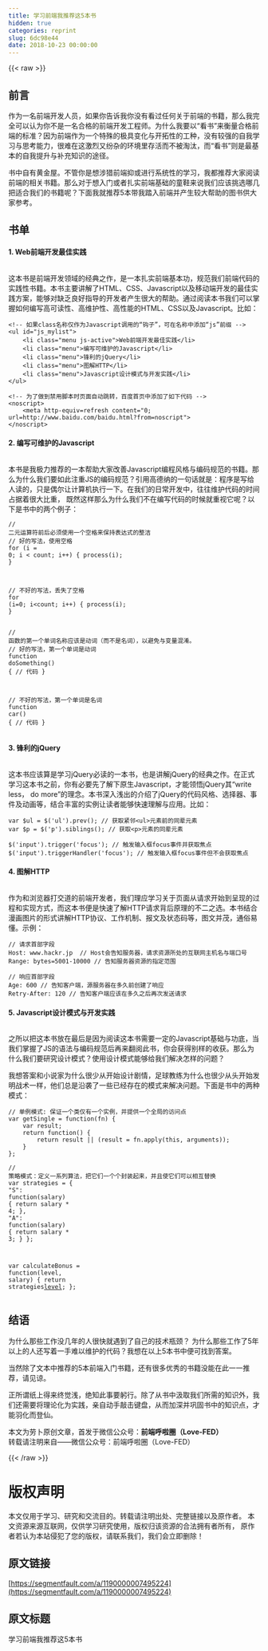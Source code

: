 ```yaml
---
title: 学习前端我推荐这5本书
hidden: true
categories: reprint
slug: 6dc98e44
date: 2018-10-23 00:00:00
---
```


{{< raw >}}

                    
<h2 id="articleHeader0">前言</h2>
<p>作为一名前端开发人员，如果你告诉我你没有看过任何关于前端的书籍，那么我完全可以认为你不是一名合格的前端开发工程师。为什么我要以“看书”来衡量合格前端的标准？因为前端作为一个特殊的极具变化与开拓性的工种，没有较强的自我学习与思考能力，很难在这激烈又纷杂的环境里存活而不被淘汰，而“看书”则是最基本的自我提升与补充知识的途径。</p>
<p>书中自有黄金屋。不管你是想涉猎前端抑或进行系统性的学习，我都推荐大家阅读前端的相关书籍。那么对于想入门或者扎实前端基础的童鞋来说我们应该挑选哪几把适合我们的书籍呢？下面我就推荐5本带我踏入前端并产生较大帮助的图书供大家参考。</p>
<h2 id="articleHeader1">书单</h2>
<h4>1. Web前端开发最佳实践</h4>
<p><span class="img-wrap"><img src="https://static.alili.tech/img/remote/1460000007495227?w=250&amp;h=404" src="https://static.alili.tech/img/remote/1460000007495227?w=250&amp;h=404" alt="" title="" style="cursor: pointer; display: inline;"></span></p>
<p>这本书是前端开发领域的经典之作，是一本扎实前端基本功，规范我们前端代码的实践性书籍。本书主要讲解了HTML、CSS、Javascript以及移动端开发的最佳实践方案，能够对缺乏良好指导的开发者产生很大的帮助。通过阅读本书我们可以掌握如何编写高可读性、高维护性、高性能的HTML、CSS以及Javascript。比如：</p>
<div class="widget-codetool" style="display:none;">
      <div class="widget-codetool--inner">
      <span class="selectCode code-tool" data-toggle="tooltip" data-placement="top" title="" data-original-title="全选"></span>
      <span type="button" class="copyCode code-tool" data-toggle="tooltip" data-placement="top" data-clipboard-text="<!-- 如果class名称仅作为Javascript调用的“钩子”，可在名称中添加“js”前缀 -->
<ul id=&quot;js_mylist&quot;>
    <li class=&quot;menu js-active&quot;>Web前端开发最佳实践</li>
    <li class=&quot;menu&quot;>编写可维护的Javascript</li>
    <li class=&quot;menu&quot;>锋利的jQuery</li>
    <li class=&quot;menu&quot;>图解HTTP</li>
    <li class=&quot;menu&quot;>Javascript设计模式与开发实践</li>
</ul>" title="" data-original-title="复制"></span>
      <span type="button" class="saveToNote code-tool" data-toggle="tooltip" data-placement="top" title="" data-original-title="放进笔记"></span>
      </div>
      </div><pre class="xml hljs"><code class="html"><span class="hljs-comment">&lt;!-- 如果class名称仅作为Javascript调用的“钩子”，可在名称中添加“js”前缀 --&gt;</span>
<span class="hljs-tag">&lt;<span class="hljs-name">ul</span> <span class="hljs-attr">id</span>=<span class="hljs-string">"js_mylist"</span>&gt;</span>
    <span class="hljs-tag">&lt;<span class="hljs-name">li</span> <span class="hljs-attr">class</span>=<span class="hljs-string">"menu js-active"</span>&gt;</span>Web前端开发最佳实践<span class="hljs-tag">&lt;/<span class="hljs-name">li</span>&gt;</span>
    <span class="hljs-tag">&lt;<span class="hljs-name">li</span> <span class="hljs-attr">class</span>=<span class="hljs-string">"menu"</span>&gt;</span>编写可维护的Javascript<span class="hljs-tag">&lt;/<span class="hljs-name">li</span>&gt;</span>
    <span class="hljs-tag">&lt;<span class="hljs-name">li</span> <span class="hljs-attr">class</span>=<span class="hljs-string">"menu"</span>&gt;</span>锋利的jQuery<span class="hljs-tag">&lt;/<span class="hljs-name">li</span>&gt;</span>
    <span class="hljs-tag">&lt;<span class="hljs-name">li</span> <span class="hljs-attr">class</span>=<span class="hljs-string">"menu"</span>&gt;</span>图解HTTP<span class="hljs-tag">&lt;/<span class="hljs-name">li</span>&gt;</span>
    <span class="hljs-tag">&lt;<span class="hljs-name">li</span> <span class="hljs-attr">class</span>=<span class="hljs-string">"menu"</span>&gt;</span>Javascript设计模式与开发实践<span class="hljs-tag">&lt;/<span class="hljs-name">li</span>&gt;</span>
<span class="hljs-tag">&lt;/<span class="hljs-name">ul</span>&gt;</span></code></pre>
<div class="widget-codetool" style="display:none;">
      <div class="widget-codetool--inner">
      <span class="selectCode code-tool" data-toggle="tooltip" data-placement="top" title="" data-original-title="全选"></span>
      <span type="button" class="copyCode code-tool" data-toggle="tooltip" data-placement="top" data-clipboard-text="<!-- 为了做到禁用脚本时页面自动跳转，百度首页中添加了如下代码 -->
<noscript>
    <meta http-equiv=refresh content=&quot;0; url=http://www.baidu.com/baidu.html?from=noscript&quot;>
</noscript>" title="" data-original-title="复制"></span>
      <span type="button" class="saveToNote code-tool" data-toggle="tooltip" data-placement="top" title="" data-original-title="放进笔记"></span>
      </div>
      </div><pre class="xml hljs"><code class="html"><span class="hljs-comment">&lt;!-- 为了做到禁用脚本时页面自动跳转，百度首页中添加了如下代码 --&gt;</span>
<span class="hljs-tag">&lt;<span class="hljs-name">noscript</span>&gt;</span>
    <span class="hljs-tag">&lt;<span class="hljs-name">meta</span> <span class="hljs-attr">http-equiv</span>=<span class="hljs-string">refresh</span> <span class="hljs-attr">content</span>=<span class="hljs-string">"0; url=http://www.baidu.com/baidu.html?from=noscript"</span>&gt;</span>
<span class="hljs-tag">&lt;/<span class="hljs-name">noscript</span>&gt;</span></code></pre>
<h4>2. 编写可维护的Javascript</h4>
<p><span class="img-wrap"><img src="https://static.alili.tech/img/remote/1460000007495228?w=280&amp;h=350" src="https://static.alili.tech/img/remote/1460000007495228?w=280&amp;h=350" alt="" title="" style="cursor: pointer; display: inline;"></span></p>
<p>本书是我极力推荐的一本帮助大家改善Javascript编程风格与编码规范的书籍。那么为什么我们要如此注重JS的编码规范？引用高德纳的一句话就是：程序是写给人读的，只是偶尔让计算机执行一下。在我们的日常开发中，往往维护代码的时间占据着很大比重， 既然这样那么为什么我们不在编写代码的时候就重视它呢？以下是书中的两个例子：</p>
<div class="widget-codetool" style="display:none;">
      <div class="widget-codetool--inner">
      <span class="selectCode code-tool" data-toggle="tooltip" data-placement="top" title="" data-original-title="全选"></span>
      <span type="button" class="copyCode code-tool" data-toggle="tooltip" data-placement="top" data-clipboard-text="// 二元运算符前后必须使用一个空格来保持表达式的整洁
// 好的写法，使用空格
for (i = 0; i < count; i++) {
    process(i);
}

// 不好的写法，丢失了空格
for (i=0; i<count; i++) {
    process(i);
}" title="" data-original-title="复制"></span>
      <span type="button" class="saveToNote code-tool" data-toggle="tooltip" data-placement="top" title="" data-original-title="放进笔记"></span>
      </div>
      </div><pre class="javascript hljs"><code class="javascript"><span class="hljs-comment">// 二元运算符前后必须使用一个空格来保持表达式的整洁</span>
<span class="hljs-comment">// 好的写法，使用空格</span>
<span class="hljs-keyword">for</span> (i = <span class="hljs-number">0</span>; i &lt; count; i++) {
    process(i);
}

<span class="hljs-comment">// 不好的写法，丢失了空格</span>
<span class="hljs-keyword">for</span> (i=<span class="hljs-number">0</span>; i&lt;count; i++) {
    process(i);
}</code></pre>
<div class="widget-codetool" style="display:none;">
      <div class="widget-codetool--inner">
      <span class="selectCode code-tool" data-toggle="tooltip" data-placement="top" title="" data-original-title="全选"></span>
      <span type="button" class="copyCode code-tool" data-toggle="tooltip" data-placement="top" data-clipboard-text="// 函数的第一个单词名称应该是动词（而不是名词），以避免与变量混淆。
// 好的写法，第一个单词是动词
function doSomething() {
    // 代码
}

// 不好的写法，第一个单词是名词
function car() {
    // 代码
}" title="" data-original-title="复制"></span>
      <span type="button" class="saveToNote code-tool" data-toggle="tooltip" data-placement="top" title="" data-original-title="放进笔记"></span>
      </div>
      </div><pre class="javascript hljs"><code class="javascript"><span class="hljs-comment">// 函数的第一个单词名称应该是动词（而不是名词），以避免与变量混淆。</span>
<span class="hljs-comment">// 好的写法，第一个单词是动词</span>
<span class="hljs-function"><span class="hljs-keyword">function</span> <span class="hljs-title">doSomething</span>(<span class="hljs-params"></span>) </span>{
    <span class="hljs-comment">// 代码</span>
}

<span class="hljs-comment">// 不好的写法，第一个单词是名词</span>
<span class="hljs-function"><span class="hljs-keyword">function</span> <span class="hljs-title">car</span>(<span class="hljs-params"></span>) </span>{
    <span class="hljs-comment">// 代码</span>
}</code></pre>
<h4>3. 锋利的jQuery</h4>
<p><span class="img-wrap"><img src="https://static.alili.tech/img/remote/1460000007495229?w=290&amp;h=350" src="https://static.alili.tech/img/remote/1460000007495229?w=290&amp;h=350" alt="" title="" style="cursor: pointer; display: inline;"></span></p>
<p>这本书应该算是学习jQuery必读的一本书，也是讲解jQuery的经典之作。在正式学习这本书之前，你有必要先了解下原生Javascript，才能领悟jQuery其“write less， do more”的理念。本书深入浅出的介绍了jQuery的代码风格、选择器、事件及动画等，结合丰富的实例让读者能够快速理解与应用。比如：</p>
<div class="widget-codetool" style="display:none;">
      <div class="widget-codetool--inner">
      <span class="selectCode code-tool" data-toggle="tooltip" data-placement="top" title="" data-original-title="全选"></span>
      <span type="button" class="copyCode code-tool" data-toggle="tooltip" data-placement="top" data-clipboard-text="var $ul = $('ul').prev(); // 获取紧邻<ul>元素前的同辈元素
var $p = $('p').siblings(); // 获取<p>元素的同辈元素" title="" data-original-title="复制"></span>
      <span type="button" class="saveToNote code-tool" data-toggle="tooltip" data-placement="top" title="" data-original-title="放进笔记"></span>
      </div>
      </div><pre class="javascript hljs"><code class="javascript"><span class="hljs-keyword">var</span> $ul = $(<span class="hljs-string">'ul'</span>).prev(); <span class="hljs-comment">// 获取紧邻&lt;ul&gt;元素前的同辈元素</span>
<span class="hljs-keyword">var</span> $p = $(<span class="hljs-string">'p'</span>).siblings(); <span class="hljs-comment">// 获取&lt;p&gt;元素的同辈元素</span></code></pre>
<div class="widget-codetool" style="display:none;">
      <div class="widget-codetool--inner">
      <span class="selectCode code-tool" data-toggle="tooltip" data-placement="top" title="" data-original-title="全选"></span>
      <span type="button" class="copyCode code-tool" data-toggle="tooltip" data-placement="top" data-clipboard-text="$('input').trigger('focus'); // 触发输入框focus事件并获取焦点
$('input').triggerHandler('focus'); // 触发输入框focus事件但不会获取焦点" title="" data-original-title="复制"></span>
      <span type="button" class="saveToNote code-tool" data-toggle="tooltip" data-placement="top" title="" data-original-title="放进笔记"></span>
      </div>
      </div><pre class="javascript hljs"><code class="javascript">$(<span class="hljs-string">'input'</span>).trigger(<span class="hljs-string">'focus'</span>); <span class="hljs-comment">// 触发输入框focus事件并获取焦点</span>
$(<span class="hljs-string">'input'</span>).triggerHandler(<span class="hljs-string">'focus'</span>); <span class="hljs-comment">// 触发输入框focus事件但不会获取焦点</span></code></pre>
<h4>4. 图解HTTP</h4>
<p><span class="img-wrap"><img src="https://static.alili.tech/img/remote/1460000007495230?w=235&amp;h=329" src="https://static.alili.tech/img/remote/1460000007495230?w=235&amp;h=329" alt="" title="" style="cursor: pointer; display: inline;"></span></p>
<p>作为和浏览器打交道的前端开发者，我们理应学习关于页面从请求开始到呈现的过程和实现方式，而这本书便是快速了解HTTP请求背后原理的不二之选。本书结合漫画图片的形式讲解HTTP协议、工作机制、报文及状态码等，图文并茂，通俗易懂。示例：</p>
<div class="widget-codetool" style="display:none;">
      <div class="widget-codetool--inner">
      <span class="selectCode code-tool" data-toggle="tooltip" data-placement="top" title="" data-original-title="全选"></span>
      <span type="button" class="copyCode code-tool" data-toggle="tooltip" data-placement="top" data-clipboard-text="// 请求首部字段
Host: www.hackr.jp  // Host会告知服务器，请求资源所处的互联网主机名与端口号
Range: bytes=5001-10000 // 告知服务器资源的指定范围" title="" data-original-title="复制"></span>
      <span type="button" class="saveToNote code-tool" data-toggle="tooltip" data-placement="top" title="" data-original-title="放进笔记"></span>
      </div>
      </div><pre class="javascript hljs"><code class="javascript"><span class="hljs-comment">// 请求首部字段</span>
Host: www.hackr.jp  <span class="hljs-comment">// Host会告知服务器，请求资源所处的互联网主机名与端口号</span>
Range: bytes=<span class="hljs-number">5001</span><span class="hljs-number">-10000</span> <span class="hljs-comment">// 告知服务器资源的指定范围</span></code></pre>
<div class="widget-codetool" style="display:none;">
      <div class="widget-codetool--inner">
      <span class="selectCode code-tool" data-toggle="tooltip" data-placement="top" title="" data-original-title="全选"></span>
      <span type="button" class="copyCode code-tool" data-toggle="tooltip" data-placement="top" data-clipboard-text="// 响应首部字段
Age: 600 // 告知客户端，源服务器在多久前创建了响应
Retry-After: 120 // 告知客户端应该在多久之后再次发送请求" title="" data-original-title="复制"></span>
      <span type="button" class="saveToNote code-tool" data-toggle="tooltip" data-placement="top" title="" data-original-title="放进笔记"></span>
      </div>
      </div><pre class="javascript hljs"><code class="javascript"><span class="hljs-comment">// 响应首部字段</span>
Age: <span class="hljs-number">600</span> <span class="hljs-comment">// 告知客户端，源服务器在多久前创建了响应</span>
Retry-After: <span class="hljs-number">120</span> <span class="hljs-comment">// 告知客户端应该在多久之后再次发送请求</span></code></pre>
<h4>5. Javascript设计模式与开发实践</h4>
<p><span class="img-wrap"><img src="https://static.alili.tech/img/remote/1460000007495231?w=256&amp;h=350" src="https://static.alili.tech/img/remote/1460000007495231?w=256&amp;h=350" alt="" title="" style="cursor: pointer; display: inline;"></span></p>
<p>之所以把这本书放在最后是因为阅读这本书需要一定的Javascript基础与功底，当我们掌握了JS的语法与编码规范后再来翻阅此书，你会获得别样的收获。那么为什么我们要研究设计模式？使用设计模式能够给我们解决怎样的问题？</p>
<p>我想答案和小说家为什么很少从开始设计剧情，足球教练为什么也很少从头开始发明战术一样，他们总是沿袭了一些已经存在的模式来解决问题。下面是书中的两种模式：</p>
<div class="widget-codetool" style="display:none;">
      <div class="widget-codetool--inner">
      <span class="selectCode code-tool" data-toggle="tooltip" data-placement="top" title="" data-original-title="全选"></span>
      <span type="button" class="copyCode code-tool" data-toggle="tooltip" data-placement="top" data-clipboard-text="// 单例模式: 保证一个类仅有一个实例，并提供一个全局的访问点
var getSingle = function(fn) {
    var result;
    return function() {
        return result || (result = fn.apply(this, arguments));
    }
};" title="" data-original-title="复制"></span>
      <span type="button" class="saveToNote code-tool" data-toggle="tooltip" data-placement="top" title="" data-original-title="放进笔记"></span>
      </div>
      </div><pre class="javascript hljs"><code class="javascript"><span class="hljs-comment">// 单例模式: 保证一个类仅有一个实例，并提供一个全局的访问点</span>
<span class="hljs-keyword">var</span> getSingle = <span class="hljs-function"><span class="hljs-keyword">function</span>(<span class="hljs-params">fn</span>) </span>{
    <span class="hljs-keyword">var</span> result;
    <span class="hljs-keyword">return</span> <span class="hljs-function"><span class="hljs-keyword">function</span>(<span class="hljs-params"></span>) </span>{
        <span class="hljs-keyword">return</span> result || (result = fn.apply(<span class="hljs-keyword">this</span>, <span class="hljs-built_in">arguments</span>));
    }
};</code></pre>
<div class="widget-codetool" style="display:none;">
      <div class="widget-codetool--inner">
      <span class="selectCode code-tool" data-toggle="tooltip" data-placement="top" title="" data-original-title="全选"></span>
      <span type="button" class="copyCode code-tool" data-toggle="tooltip" data-placement="top" data-clipboard-text="// 策略模式：定义一系列算法，把它们一个个封装起来，并且使它们可以相互替换
var strategies = {
    &quot;S&quot;: function(salary) {
        return salary * 4;
    },
    &quot;A&quot;: function(salary) {
        return salary * 3;
    }
};

var calculateBonus = function(level, salary) {
    return strategies[level](salary);
};" title="" data-original-title="复制"></span>
      <span type="button" class="saveToNote code-tool" data-toggle="tooltip" data-placement="top" title="" data-original-title="放进笔记"></span>
      </div>
      </div><pre class="javascript hljs"><code class="javascript"><span class="hljs-comment">// 策略模式：定义一系列算法，把它们一个个封装起来，并且使它们可以相互替换</span>
<span class="hljs-keyword">var</span> strategies = {
    <span class="hljs-string">"S"</span>: <span class="hljs-function"><span class="hljs-keyword">function</span>(<span class="hljs-params">salary</span>) </span>{
        <span class="hljs-keyword">return</span> salary * <span class="hljs-number">4</span>;
    },
    <span class="hljs-string">"A"</span>: <span class="hljs-function"><span class="hljs-keyword">function</span>(<span class="hljs-params">salary</span>) </span>{
        <span class="hljs-keyword">return</span> salary * <span class="hljs-number">3</span>;
    }
};

<span class="hljs-keyword">var</span> calculateBonus = <span class="hljs-function"><span class="hljs-keyword">function</span>(<span class="hljs-params">level, salary</span>) </span>{
    <span class="hljs-keyword">return</span> strategies[level](salary);
};</code></pre>
<h2 id="articleHeader2">结语</h2>
<p>为什么那些工作没几年的人很快就遇到了自己的技术瓶颈？ 为什么那些工作了5年以上的人还写着一手难以维护的代码？我想在以上5本书中便可找到答案。</p>
<p>当然除了文本中推荐的5本前端入门书籍，还有很多优秀的书籍没能在此一一推荐，请见谅。</p>
<p>正所谓纸上得来终觉浅，绝知此事要躬行。除了从书中汲取我们所需的知识外，我们还需要将理论化为实践，亲自动手敲击键盘，从而加深并巩固书中的知识点，才能羽化而登仙。</p>
<p>本文为劳卜原创文章，首发于微信公众号：<strong>前端呼啦圈（Love-FED）</strong><br>转载请注明来自——微信公众号：前端呼啦圈（Love-FED）</p>

                
{{< /raw >}}

# 版权声明
本文仅用于学习、研究和交流目的。转载请注明出处、完整链接以及原作者。
本文资源来源互联网，仅供学习研究使用，版权归该资源的合法拥有者所有，
原作者若认为本站侵犯了您的版权，请联系我们，我们会立即删除！

## 原文链接
[https://segmentfault.com/a/1190000007495224](https://segmentfault.com/a/1190000007495224)

## 原文标题
学习前端我推荐这5本书
